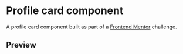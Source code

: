 # Profile card component

A profile card component built as part of a [Frontend Mentor](https://frontendmentor.io) challenge.

## Preview
